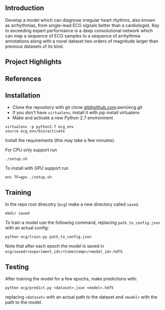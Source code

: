 ## Introduction

Develop a model which can diagnose irregular heart
rhythms, also known as arrhythmias, from single-lead ECG
signals better than a cardiologist. Key to exceeding expert performance is a deep convolutional network which
can map a sequence of ECG samples to a sequence of arrhythmia annotations along with a novel dataset two orders
of magnitude larger than previous datasets of its kind.


## Project Highlights

## References


## Installation
* Clone the repository with git clone git@github.com:awni/ecg.git
* If you don't have `virtualenv`, install it with pip install virtualenv
* Make and activate a new Python 2.7 environment

```
virtualenv -p python2.7 ecg_env
source ecg_env/bin/activate
```

Install the requirements (this may take a few minutes).

For CPU only support run
```
./setup.sh
```

To install with GPU support run
```
env TF=gpu ./setup.sh
```

## Training

In the repo root direcotry (`ecg`) make a new directory called `saved`.

```
mkdir saved
```

To train a model use the following command, replacing `path_to_config.json`
with an actual config:

```
python ecg/train.py path_to_config.json
```

Note that after each epoch the model is saved in
`ecg/saved/<experiment_id>/<timestamp>/<model_id>.hdf5`.


## Testing

After training the model for a few epochs, make predictions with:

```
python ecg/predict.py <dataset>.json <model>.hdf5
```

replacing `<dataset>` with an actual path to the dataset and `<model>` with the
path to the model.




